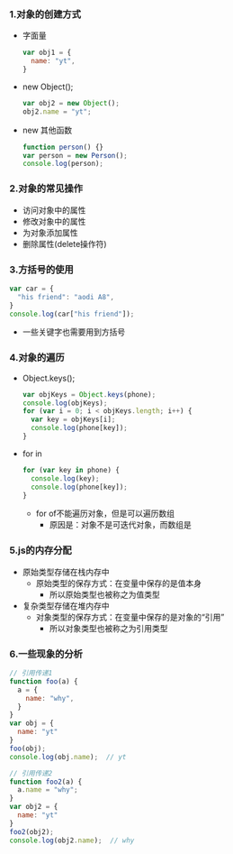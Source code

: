 ### 1.对象的创建方式

- 字面量

  ```js
  var obj1 = {
    name: "yt",
  }
  ```

- new Object();

  ```js
  var obj2 = new Object();
  obj2.name = "yt";
  ```

- new 其他函数

  ```js
  function person() {}
  var person = new Person();
  console.log(person);
  ```

### 2.对象的常见操作

- 访问对象中的属性
- 修改对象中的属性
- 为对象添加属性
- 删除属性(delete操作符)

### 3.方括号的使用

```js
var car = {
  "his friend": "aodi A8",
}
console.log(car["his friend"]);
```

- 一些关键字也需要用到方括号

### 4.对象的遍历

- Object.keys();

  ```js
  var objKeys = Object.keys(phone);
  console.log(objKeys);
  for (var i = 0; i < objKeys.length; i++) {
    var key = objKeys[i];
    console.log(phone[key]);
  }
  ```

- for in

  ```js
  for (var key in phone) {
    console.log(key);
    console.log(phone[key]);
  }
  ```

  - for of不能遍历对象，但是可以遍历数组
    - 原因是：对象不是可迭代对象，而数组是

### 5.js的内存分配

- 原始类型存储在栈内存中
  - 原始类型的保存方式：在变量中保存的是值本身
    - 所以原始类型也被称之为值类型
- 复杂类型存储在堆内存中
  - 对象类型的保存方式：在变量中保存的是对象的“引用”
    - 所以对象类型也被称之为引用类型


### 6.一些现象的分析

```js
// 引用传递1
function foo(a) {
  a = {
    name: "why",
  }
}
var obj = {
  name: "yt"
}
foo(obj);
console.log(obj.name);  // yt

// 引用传递2
function foo2(a) {
  a.name = "why";
}
var obj2 = {
  name: "yt"
}
foo2(obj2);
console.log(obj2.name);  // why
```


